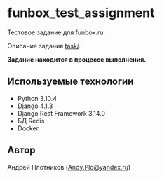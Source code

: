# funbox_test_assignment

Тестовое задание для funbox.ru.

Описание задания [task/](https://github.com/AndyPlo/funbox_test_assignment/blob/main/task/).

**Задание находится в процессе выполнения.**

## Используемые технологии

- Python 3.10.4
- Django 4.1.3
- Django Rest Framework 3.14.0
- БД Redis
- Docker

## Автор

Андрей Плотников (Andy.Plo@yandex.ru)
